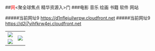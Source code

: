 ##<font color=red>网</font><聚全球焦点 精华资源入>门
###电影 音乐 绘画 书籍 软件 网站

#####当前网址9 https://d1nflejuilwrpw.cloudfront.net
#####当前网址9 https://d2j7yihfkrw4ej.cloudfront.net

<table>
  <tr>
    <td><a href="https://d1nflejuilwrpw.cloudfront.net/ogUP.aspx?name=DKC.mp4&count=11" target="_blank"><img src="https://d1nflejuilwrpw.cloudfront.net/Up/DKC.jpg" /></a></td>
    <td rowspan=2><a href="https://d1nflejuilwrpw.cloudfront.net/ogUP.aspx?name=WJ.mp4" target="_blank"><img src="https://d1nflejuilwrpw.cloudfront.net/Up/WJ.jpg" /></a></td>
  </tr>
  <tr>
    <td><a href="https://d1nflejuilwrpw.cloudfront.net/ogUP.aspx?name=BYWXY.mp4" target="_blank"><img src="https://d1nflejuilwrpw.cloudfront.net/Up/BYWXY.jpg" /></a></td>
  </tr>
</table>
